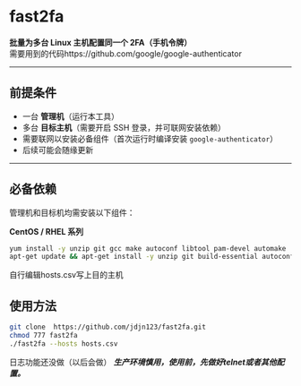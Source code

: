 # fast2fa

**批量为多台 Linux 主机配置同一个 2FA（手机令牌）**  
需要用到的代码https://github.com/google/google-authenticator

---

## 前提条件

- 一台 **管理机**（运行本工具）  
- 多台 **目标主机**（需要开启 SSH 登录，并可联网安装依赖）  
- 需要联网以安装必备组件（首次运行时编译安装 `google-authenticator`）  
- 后续可能会随缘更新

---

## 必备依赖

管理机和目标机均需安装以下组件：

**CentOS / RHEL 系列**
```bash
yum install -y unzip git gcc make autoconf libtool pam-devel automake
apt-get update && apt-get install -y unzip git build-essential autoconf libtool automake libpam0g-dev 
```

自行编辑hosts.csv写上目的主机

## 使用方法

```bash
git clone  https://github.com/jdjn123/fast2fa.git
chmod 777 fast2fa
./fast2fa --hosts hosts.csv 

```

日志功能还没做（以后会做）
***生产环境慎用，使用前，先做好telnet或者其他配置。***
